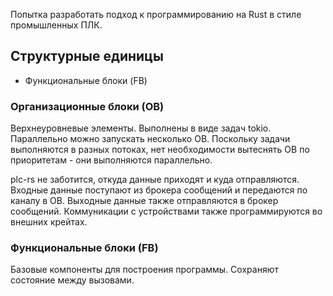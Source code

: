 <!-- cargo-rdme start -->

Попытка разработать подход к программированию на Rust в стиле промышленных ПЛК.

## Структурные единицы

- Функциональные блоки (FB)

### Организационные блоки (OB)

Верхнеуровневые элементы. Выполнены в виде задач tokio. Параллельно можно запускать несколько OB. Поскольку задачи выполняются в разных потоках, нет необходимости вытеснять OB по приоритетам - они выполняются параллельно.

plc-rs не заботится, откуда данные приходят и куда отправляются. Входные данные поступают из брокера сообщений и передаются по каналу в OB. Выходные данные также отправляются в брокер сообщений. Коммуникации с устройствами также программируются во внешних крейтах.

### Функциональные блоки (FB)

Базовые компоненты для построения программы. Сохраняют состояние между вызовами.

<!-- cargo-rdme end -->
